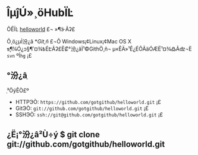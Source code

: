 # ÎµĵÚ»¸öHubÏĿ

ÕÊÏĿ [helloworld](https://github.com/gotgithub/helloworld) £¬
»¶ӭ·Ãʡ£

Õ¸ö¿µİ汾¿â **Git¸ñ* £¬Ô Windows¡¢Linux¡¢Mac OS X
ƽ̨¶¼Ó¿ͻ§¶˹¤¾߿ÉԷÃʡ£ËȻ°汾¿âÌ¹©GitһÖ¸ñ¬
µ«ÊÄ»¹Ê¿ÉÔÃäÓÆË¹¤¾߷Ãʣ¬È ``svn`` ºÍ``hg`` ¡£

## °汾¿âַ

֧³ÖýÊ­Ò£º

* HTTPЭÒ: `https://github.com/gotgithub/helloworld.git` ¡£
* GitЭÒ: `git://github.com/gotgithub/helloworld.git` ¡£
* SSHЭÒ: `ssh://git@github.com/gotgithub/helloworld.git` ¡£

## ¿Ë¡°汾¿â²Ù÷ý   $ git clone git://github.com/gotgithub/helloworld.git
